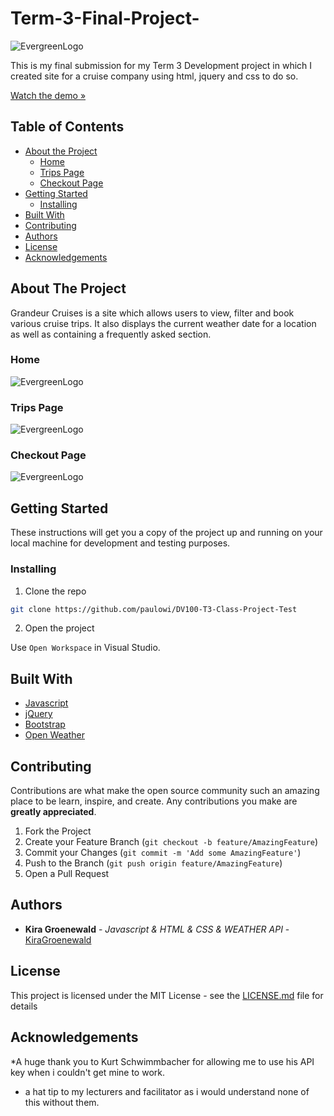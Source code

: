 # Term-3-Final-Project-

![EvergreenLogo](/assets/readme/Readme_cover.png)

This is my final submission for my Term 3 Development project in which I created site for a cruise company using html, jquery and css to do so.

[Watch the demo »]()

## Table of Contents

* [About the Project](#about-the-project)
   * [Home](#home)
   * [Trips Page](#trips-page)
   * [Checkout Page](#checkout-page)
* [Getting Started](#getting-started)
  * [Installing](#installing)
* [Built With](#built-with)
* [Contributing](#contributing)
* [Authors](#authors)
* [License](#license)
* [Acknowledgements](#acknowledgements)

## About The Project

Grandeur Cruises is a site which allows users to view, filter and book various cruise trips. It also displays the current weather date for a location as well as containing a frequently asked section.

### Home

![EvergreenLogo](/assets/readme/readme_homepage.png)

### Trips Page

![EvergreenLogo](/assets/readme/readme_browsepage.png)

### Checkout Page

![EvergreenLogo](/assets/readme/readme_browsepage.png)

## Getting Started

These instructions will get you a copy of the project up and running on your local machine for development and testing purposes.

### Installing

1. Clone the repo
```sh
git clone https://github.com/paulowi/DV100-T3-Class-Project-Test
```
2. Open the project

Use `Open Workspace` in Visual Studio.

## Built With

* [Javascript](https://developer.mozilla.org/en-US/docs/Web/JavaScript)
* [jQuery](https://jquery.com/)
* [Bootstrap](https://getbootstrap.com/)
* [Open Weather](https://openweathermap.org/)

## Contributing

Contributions are what make the open source community such an amazing place to be learn, inspire, and create. Any contributions you make are **greatly appreciated**.

1. Fork the Project
2. Create your Feature Branch (`git checkout -b feature/AmazingFeature`)
3. Commit your Changes (`git commit -m 'Add some AmazingFeature'`)
4. Push to the Branch (`git push origin feature/AmazingFeature`)
5. Open a Pull Request

## Authors

* **Kira Groenewald** - *Javascript & HTML & CSS & WEATHER API* - [KiraGroenewald](https://github.com/Kira-G-OW)
  

## License

This project is licensed under the MIT License - see the [LICENSE.md](LICENSE.md) file for details

## Acknowledgements

*A huge thank you to Kurt Schwimmbacher for allowing me to use his API key when i couldn't get mine to  work.
* a hat tip to my lecturers and facilitator as i would understand none of this without them.
  
